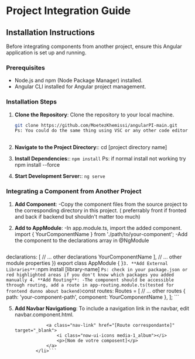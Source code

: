 # Project Integration Guide

## Installation Instructions

Before integrating components from another project, ensure this Angular application is set up and running.

### Prerequisites

- Node.js and npm (Node Package Manager) installed.
- Angular CLI installed for Angular project management.

### Installation Steps

1. **Clone the Repository**:
   Clone the repository to your local machine.
   ```bash
   git clone https://github.com/MoetezKhemissi/angularPI-main.git
   Ps: You could do the same thing using VSC or any other code editor
    
2. **Navigate to the Project Directory:**:
    cd [project directory name]

3. **Install Dependencies:**:
    ```npm install```
    Ps: if normal install not working try npm install --force

4. **Start Development Server:**:
    ```ng serve```

### Integrating a Component from Another Project

1. **Add Component**:
    -Copy the component files from the source project to the corresponding directory in this project.
    ( preferrably front if fronted and back if backend but shouldn't matter too much)

2. **Add to AppModule**:
    -In app.module.ts, import the added component.
    import { YourComponentName } from './path/to/your-component';
    -Add the component to the declarations array in @NgModule
    ```@NgModule({
  declarations: [
    // ... other declarations
    YourComponentName
  ],
  // ... other module properties
})
export class AppModule { }```
3. **Add External Libraries**:
     ```npm install [library-name] ```
     Ps: check in your package.json or red highlighted areas if you don't know which packages you added manually
4. **Add Routing**:
    -The component should be accessible through routing, add a route in app-routing.module.ts(tested for frontend dunno about backend)
     ```const routes: Routes = [
  // ... other routes
  { path: 'your-component-path', component: YourComponentName },
]; ```

5. **Add Navbar Navigationg**:
    To include a navigation link in the navbar, edit navbar.component.html.
    ```<li class="nav-item">
                <a class="nav-link" href="[Route correspondante]" target="_blank">
                    <i class="now-ui-icons media-1_album"></i>
                    <p>[Nom de votre composent]</p>
                </a>
            </li>```

